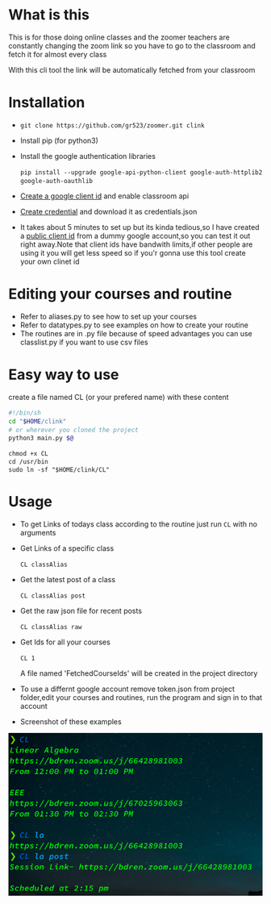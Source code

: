 # What is this
This is for those doing online classes and the zoomer teachers are constantly changing the zoom link so you have to go to the classroom and fetch it for almost every class

With this cli tool the link will be automatically fetched from your classroom


# Installation
- `git clone https://github.com/gr523/zoomer.git clink`
- Install pip (for python3)
- Install the google authentication libraries

  `pip install --upgrade google-api-python-client google-auth-httplib2 google-auth-oauthlib`
- [Create a google client id](https://developers.google.com/workspace/guides/create-project) and enable classroom api
- [Create credential](https://developers.google.com/workspace/guides/create-credentials) and download it as credentials.json
- It takes about 5 minutes to set up but its kinda tedious,so I have created a  [public client id](https://drive.google.com/file/d/1w5SAoNxBRKrdYYmWM0-jWIAoVCD-YHbU) from a dummy google account,so you can test it out right away.Note that client ids have bandwith limits,if other people are using it you will get less speed so if you'r gonna use this tool create your own clinet id

# Editing your courses and routine
- Refer to aliases.py to see how to set up your courses 
- Refer to datatypes.py to see examples on how to create your routine
- The routines are in .py file because of speed advantages you can use classlist.py if you want to use csv files


# Easy way to use
create a file named CL (or your prefered name) with these content
```bash
#!/bin/sh
cd "$HOME/clink"
# or wherever you cloned the project
python3 main.py $@ 
```
```
chmod +x CL
cd /usr/bin
sudo ln -sf "$HOME/clink/CL"
```

# Usage
- To get Links of todays class according to the routine
  just run `CL` with no arguments
- Get Links of a specific class

  `CL classAlias`
  
- Get the latest post of a class
 
  `CL classAlias post`

- Get the raw json file for recent posts

  `CL classAlias raw`

- Get Ids for all your courses

  `CL 1`

  A file named 'FetchedCourseIds' will be created in the project directory

- To use a differnt google account remove token.json from project folder,edit your courses and routines, run the program and sign in to that account 

- Screenshot of these examples

![Alt](example.png)
